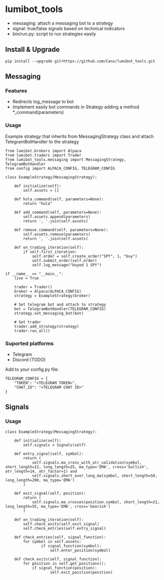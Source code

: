 # lumibot_tools

- messaging: attach a messaging bot to a strategy
- signal: true/false signals based on technical indicators
- bin/run.py: script to run strategies easily

## Install & Upgrade

```
pip install --upgrade git+https://github.com/Canx/lumibot_tools.git
```

## Messaging

### Features

- Redirects log_message to bot
- Implement easily bot commands in Strategy adding a method *_command(parameters)

### Usage

Example strategy that inherits from MessagingStrategy class and attach TelegramBotHandler to the strategy
```
from lumibot.brokers import Alpaca
from lumibot.traders import Trader
from lumibot_tools.messaging import MessagingStrategy, TelegramBotHandler
from config import ALPACA_CONFIG, TELEGRAM_CONFIG

class ExampleStrategy(MessagingStrategy):

    def initialize(self):
        self.assets = []

    def hola_command(self, parameters=None):
        return "hola"

    def add_command(self, parameters=None):
        self.assets.append(parameters)
        return ', '.join(self.assets)

    def remove_command(self, parameters=None):
        self.assets.remove(parameters)
        return ', '.join(self.assets)

    def on_trading_iteration(self):
        if self.first_iteration:
            self.order = self.create_order("SPY", 1, "buy")
            self.submit_order(self.order)
            self.log_message("buyed 1 SPY")

if __name__ == "__main__":
    live = True

    trader = Trader()
    broker = Alpaca(ALPACA_CONFIG)
    strategy = ExampleStrategy(broker)

    # Set telegram bot and attach to strategy
    bot = TelegramBotHandler(TELEGRAM_CONFIG)
    strategy.set_messaging_bot(bot)

    # Set trader
    trader.add_strategy(strategy)
    trader.run_all()
```

### Suported platforms

- Telegram
- Discord (TODO)

Add to your config.py file:

```
TELEGRAM_CONFIG = {
    "TOKEN": "<TELEGRAM TOKEN>",
    "CHAT_ID": "<TELEGRAM CHAT ID>"
}
```

## Signals

### Usage

```
class ExampleStrategy(MessagingStrategy):

    def initialize(self):
        self.signals = Signals(self)

    def entry_signal(self, symbol):
        return (
            self.signals.ma_cross_with_atr_validation(symbol, short_length=12, long_length=25, ma_type='EMA', cross='bullish', atr_length=14, atr_factor=1) and
            self.signals.short_over_long_ma(symbol, short_length=50, long_length=200, ma_type='EMA')
        )
    
    def exit_signal(self, position):
        return (
            self.signals.ma_crosses(position.symbol, short_length=21, long_length=55, ma_type='EMA', cross='bearish')
        )

    def on_trading_iteration(self):
        self.check_exits(self.exit_signal)
        self.check_entries(self.entry_signal)

    def check_entries(self, signal_function):
        for symbol in self.assets:
                if signal_function(symbol):
                    self.enter_position(symbol)
 
    def check_exits(self, signal_function):
        for position in self.get_positions():
            if signal_function(position):
                    self.exit_position(position)
    
```
